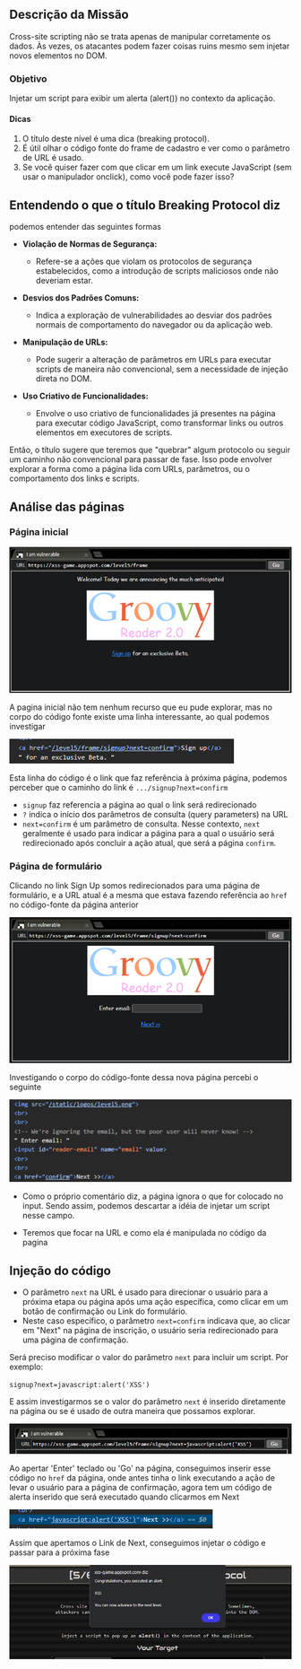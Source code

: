 ## Descrição da Missão

Cross-site scripting não se trata apenas de manipular corretamente os dados. Às vezes, os atacantes podem fazer coisas ruins mesmo sem injetar novos elementos no DOM.

### Objetivo

Injetar um script para exibir um alerta (alert()) no contexto da aplicação.

#### Dicas

1. O título deste nível é uma dica (breaking protocol).
2.  É útil olhar o código fonte do frame de cadastro e ver como o parâmetro de URL é usado.
3.  Se você quiser fazer com que clicar em um link execute JavaScript (sem usar o manipulador onclick), como você pode fazer isso?


## Entendendo o que o título Breaking Protocol diz

podemos entender das seguintes formas

- **Violação de Normas de Segurança:**
    
    - Refere-se a ações que violam os protocolos de segurança estabelecidos, como a introdução de scripts maliciosos onde não deveriam estar.
    
- **Desvios dos Padrões Comuns:**
    
    - Indica a exploração de vulnerabilidades ao desviar dos padrões normais de comportamento do navegador ou da aplicação web.
- **Manipulação de URLs:**
    
    - Pode sugerir a alteração de parâmetros em URLs para executar scripts de maneira não convencional, sem a necessidade de injeção direta no DOM.
- **Uso Criativo de Funcionalidades:**
    
    - Envolve o uso criativo de funcionalidades já presentes na página para executar código JavaScript, como transformar links ou outros elementos em executores de scripts.

Então,  o título sugere que teremos que "quebrar" algum protocolo ou seguir um caminho não convencional para passar de fase. Isso pode envolver explorar a forma como a página lida com URLs, parâmetros, ou o comportamento dos links e scripts.

## Análise das páginas

### Página inicial

![Resultado do teste](attachments/desafio5-attachments/desafio5-img1.png)

A pagina inicial não tem nenhum recurso que eu pude explorar, mas no corpo do código fonte existe uma linha interessante, ao qual podemos investigar

![Resultado do teste](attachments/desafio5-attachments/desafio5-img2.png)

Esta linha do código é o link que faz referência à próxima página, podemos perceber que o caminho do link é `.../signup?next=confirm`

- `signup` faz referencia a página ao qual o link será redirecionado
- `?` indica o início dos parâmetros de consulta (query parameters) na URL
- `next=confirm` é um parâmetro de consulta. Nesse contexto, `next` geralmente é usado para indicar a página para a qual o usuário será redirecionado após concluir a ação atual, que será a página `confirm`.

### Página de formulário

Clicando no link Sign Up somos redirecionados para uma página de formulário, e a URL atual é a mesma que estava fazendo referência ao `href` no código-fonte da página anterior

![Resultado do teste](attachments/desafio5-attachments/desafio5-img3.png)

Investigando o corpo do código-fonte dessa nova página percebi o seguinte

![Resultado do teste](attachments/desafio5-attachments/desafio5-img4.png)

- Como o próprio comentário diz, <!-- We're ignoring the email, but the poor user will never know! --> a página ignora o que for colocado no input. Sendo assim, podemos descartar a idéia de injetar um script nesse campo.

- Teremos que focar na URL e como ela é manipulada no código da pagina
## Injeção do código

- O parâmetro `next` na URL é usado para direcionar o usuário para a próxima etapa ou página após uma ação específica, como clicar em um botão de confirmação ou Link do formulário.
- Neste caso específico, o parâmetro `next=confirm` indicava que, ao clicar em "Next" na página de inscrição, o usuário seria redirecionado para uma página de confirmação.


Será preciso modificar o valor do parâmetro `next` para incluir um script. Por exemplo:

``signup?next=javascript:alert('XSS')``

E assim investigarmos se o valor do parâmetro `next` é inserido diretamente na página ou se é usado de outra maneira que possamos explorar.

![Resultado do teste](attachments/desafio5-attachments/desafio5-img5.png)

Ao apertar 'Enter' teclado ou 'Go' na página, conseguimos inserir esse código no `href` da página, onde antes tinha o link executando a ação de levar o usuário para a página de confirmação, agora tem um código de alerta inserido que será executado quando clicarmos em Next

![Resultado do teste](attachments/desafio5-attachments/desafio5-img6.png)

Assim que apertamos o Link de Next, conseguimos injetar o código e passar para a próxima fase

![Resultado do teste](attachments/desafio5-attachments/desafio5-img7.png)